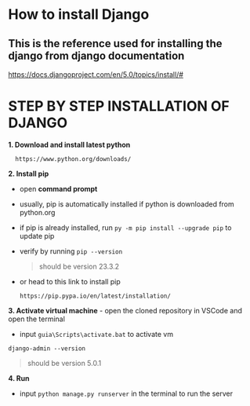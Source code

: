 # How to install Django
## This is the reference used for installing the django from django documentation
https://docs.djangoproject.com/en/5.0/topics/install/#

# STEP BY STEP INSTALLATION OF DJANGO 
**1. Download and install latest python**

      https://www.python.org/downloads/ 

**2. Install pip**
- open **command prompt** 
- usually, pip is automatically installed if python is downloaded from python.org
- if pip is already installed, run `py -m pip install --upgrade pip` to update pip
- verify by running `pip --version`
  > should be version 23.3.2
- or head to this link to install pip

      https://pip.pypa.io/en/latest/installation/

**3. Activate virtual machine**
    - open the cloned repository in VSCode and open the terminal
   
   - input `guia\Scripts\activate.bat` to activate vm
      
   `django-admin --version`
   
   > should be version 5.0.1

**4. Run**
- input `python manage.py runserver` in the terminal to run the server
